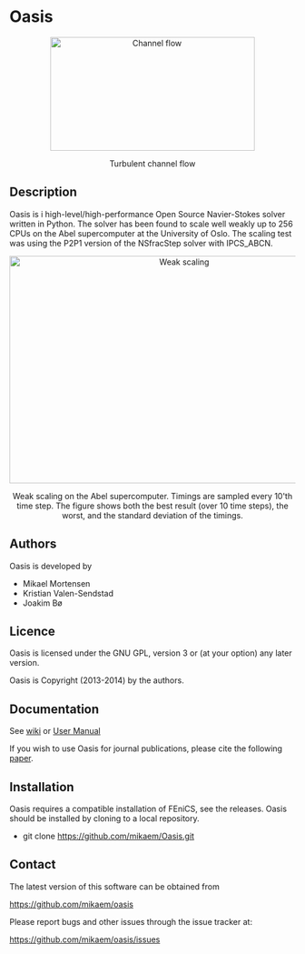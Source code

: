 Oasis
=====
<p align="center">
    <img src="https://www.dropbox.com/s/7icm78pggot8brk/channel3D.gif?dl=1" width="360" height="200" alt="Channel flow"/>
</p>
<p align="center">
    Turbulent channel flow
</p>

Description
-----------

Oasis is i high-level/high-performance Open Source Navier-Stokes solver written in Python. The solver has been found to scale well weakly up to 256 CPUs on the Abel supercomputer at the University of Oslo. The scaling test was using the P2P1 version of the NSfracStep solver with IPCS_ABCN.
<p align="center">
    <img src="https://www.dropbox.com/s/qoyxrqhrqo6nda8/oasis_weak_scaling_loglog_1M.png?dl=1" width="600" height="400" alt="Weak scaling"/>
</p>
<p align="center">
    Weak scaling on the Abel supercomputer. Timings are sampled every 10'th time step. The figure shows both the best result (over 10 time steps), the worst, and the standard deviation of the timings.
</p>


Authors
-------

Oasis is developed by

  * Mikael Mortensen
  * Kristian Valen-Sendstad
  * Joakim Bø

Licence
-------

Oasis is licensed under the GNU GPL, version 3 or (at your option) any
later version.

Oasis is Copyright (2013-2014) by the authors.

Documentation
-------------

See [wiki](https://github.com/mikaem/oasis/wiki) or [User Manual](https://github.com/mikaem/Oasis/tree/master/doc/usermanual.pdf)

If you wish to use Oasis for journal publications, please cite the following [paper](http://www.sciencedirect.com/science/article/pii/S0010465514003786).

Installation
------------

Oasis requires a compatible installation of FEniCS, see the releases. 
Oasis should be installed by cloning to a local repository. 

  * git clone https://github.com/mikaem/Oasis.git


Contact
-------

The latest version of this software can be obtained from

  https://github.com/mikaem/oasis

Please report bugs and other issues through the issue tracker at:

  https://github.com/mikaem/oasis/issues

